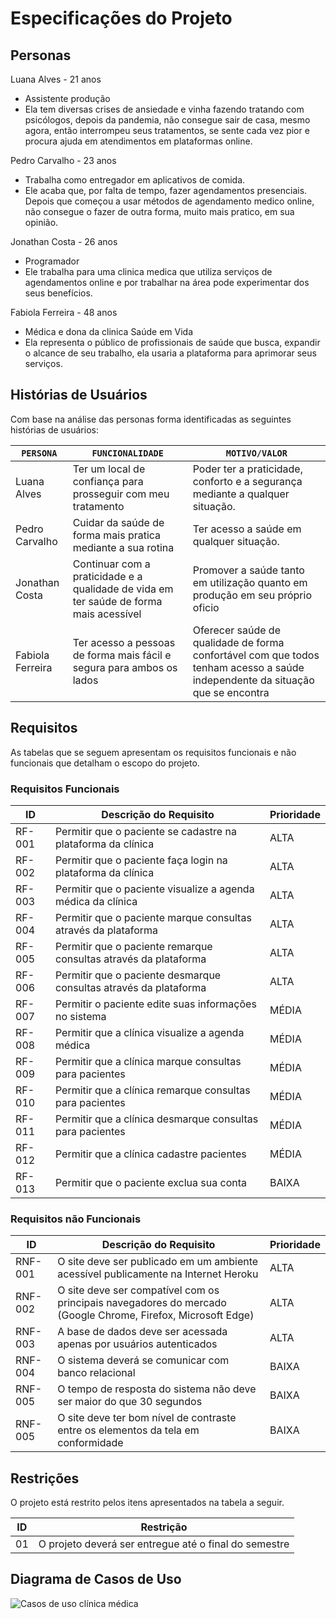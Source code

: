 # Especificações do Projeto

## Personas

Luana Alves - 21 anos

- Assistente produção
- Ela tem diversas crises de ansiedade e vinha fazendo tratando com psicólogos, depois da pandemia, não consegue sair de casa, mesmo agora, então interrompeu seus tratamentos, se sente cada vez pior e procura ajuda em atendimentos em plataformas online.

Pedro Carvalho - 23 anos

- Trabalha como entregador em aplicativos de comida.
- Ele acaba que, por falta de tempo, fazer agendamentos presenciais. Depois que começou a usar métodos de agendamento medico online, não consegue o fazer de outra forma, muito mais pratico, em sua opinião. 

Jonathan Costa - 26 anos

- Programador
- Ele trabalha para uma clinica medica que utiliza serviços de agendamentos online e por trabalhar na área pode experimentar dos seus benefícios.

Fabiola Ferreira - 48 anos

- Médica e dona da clinica Saúde em Vida
- Ela representa o público de profissionais de saúde que busca, expandir o alcance de seu trabalho, ela usaria a plataforma para aprimorar seus serviços.


## Histórias de Usuários

Com base na análise das personas forma identificadas as seguintes histórias de usuários:

| `PERSONA`         | `FUNCIONALIDADE`                                                                    | `MOTIVO/VALOR`                                                                                                     |
| ----------------- | ----------------------------------------------------------------------------------- | ------------------------------------------------------------------------------------------------------------------ |
| Luana Alves       | Ter um local de confiança para prosseguir com meu tratamento | Poder ter a praticidade, conforto e a segurança mediante a qualquer situação. |
| Pedro Carvalho    | Cuidar da saúde de forma mais pratica mediante a sua rotina                         | Ter acesso a saúde em qualquer situação.                     |
| Jonathan Costa    | Continuar com a praticidade e a qualidade de vida em ter saúde de forma mais acessível                                | Promover a saúde tanto em utilização quanto em produção em seu próprio oficio                                                                 |
| Fabiola Ferreira  | Ter acesso a pessoas de forma mais fácil e segura para ambos os lados                               | Oferecer saúde de qualidade de forma confortável com que todos tenham acesso a saúde independente da situação que se encontra          |

## Requisitos

As tabelas que se seguem apresentam os requisitos funcionais e não funcionais que detalham o escopo do projeto.

### Requisitos Funcionais

| ID     | Descrição do Requisito                                            | Prioridade |
| ------ | ----------------------------------------------------------------- | ---------- |
| RF-001 | Permitir que o paciente se cadastre na plataforma da clínica      | ALTA       |
| RF-002 | Permitir que o paciente faça login na plataforma da clínica       | ALTA       |
| RF-003 | Permitir que o paciente visualize a agenda médica da clínica      | ALTA       |
| RF-004 | Permitir que o paciente marque consultas através da plataforma    | ALTA       |
| RF-005 | Permitir que o paciente remarque consultas através da plataforma  | ALTA       |
| RF-006 | Permitir que o paciente desmarque consultas através da plataforma | ALTA       |
| RF-007 | Permitir o paciente edite suas informações no sistema             | MÉDIA      |
| RF-008 | Permitir que a clínica visualize a agenda médica                  | MÉDIA      |
| RF-009 | Permitir que a clínica marque consultas para pacientes            | MÉDIA      |
| RF-010 | Permitir que a clínica remarque consultas para pacientes          | MÉDIA      |
| RF-011 | Permitir que a clínica desmarque consultas para pacientes         | MÉDIA      |
| RF-012 | Permitir que a clínica cadastre pacientes                         | MÉDIA      |
| RF-013 | Permitir que o paciente exclua sua conta                          | BAIXA      |

### Requisitos não Funcionais

| ID      | Descrição do Requisito                                                                                       | Prioridade |
| ------- | ------------------------------------------------------------------------------------------------------------ | ---------- |
| RNF-001 | O site deve ser publicado em um ambiente acessível publicamente na Internet Heroku                           | ALTA       |
| RNF-002 | O site deve ser compatível com os principais navegadores do mercado (Google Chrome, Firefox, Microsoft Edge) | ALTA       |
| RNF-003 | A base de dados deve ser acessada apenas por usuários autenticados                                           | ALTA       |
| RNF-004 | O sistema deverá se comunicar com banco relacional                                                           | BAIXA      |
| RNF-005 | O tempo de resposta do sistema não deve ser maior do que 30 segundos                                         | BAIXA      |
| RNF-005 | O site deve ter bom nível de contraste entre os elementos da tela em conformidade                            | BAIXA      |

## Restrições

O projeto está restrito pelos itens apresentados na tabela a seguir.

| ID  | Restrição                                             |
| --- | ----------------------------------------------------- |
| 01  | O projeto deverá ser entregue até o final do semestre |

## Diagrama de Casos de Uso

![Casos de uso clínica médica](https://user-images.githubusercontent.com/71783235/188753824-1e43696c-747f-406a-8a17-a9bdd6f475b8.jpg)

